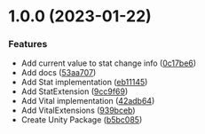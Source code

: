 # 1.0.0 (2023-01-22)


### Features

* Add current value to stat change info ([0c17be6](https://github.com/homy-game-studio/hgs-unity-rpg-stats/commit/0c17be6032f3b613c3efd64a8cf2906e68a0a76d))
* Add docs ([53aa707](https://github.com/homy-game-studio/hgs-unity-rpg-stats/commit/53aa707c8bdd04fab57830eac74d8e4dc9e80763))
* Add Stat implementation ([eb11145](https://github.com/homy-game-studio/hgs-unity-rpg-stats/commit/eb11145b344a936526bd7f9858522684dc0f9d99))
* Add StatExtension ([9cc9f69](https://github.com/homy-game-studio/hgs-unity-rpg-stats/commit/9cc9f6941c95634dd6a03c91d465b4e01a240f5b))
* Add Vital implementation ([42adb64](https://github.com/homy-game-studio/hgs-unity-rpg-stats/commit/42adb640a714f64b7492753443b8fbd0f76f7fe0))
* Add VitalExtensions ([939bceb](https://github.com/homy-game-studio/hgs-unity-rpg-stats/commit/939bcebf491567e3cc94960c5b12ba5fb2cb1c6a))
* Create Unity Package ([b5bc085](https://github.com/homy-game-studio/hgs-unity-rpg-stats/commit/b5bc085843e8bba683ada4fc50ad569bcf7c248e))
